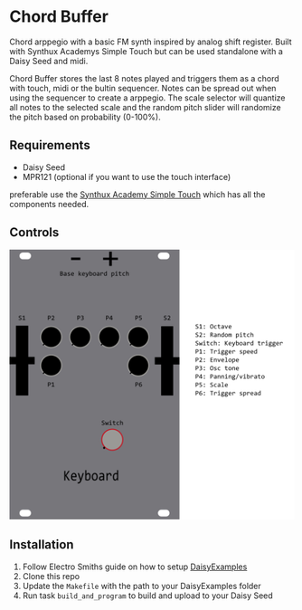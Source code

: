 # Chord Buffer

Chord arppegio with a basic FM synth inspired by analog shift register. Built with Synthux Academys Simple Touch but can be used standalone with a Daisy Seed and midi.

Chord Buffer stores the last 8 notes played and triggers them as a chord with touch, midi or the bultin sequencer. Notes can be spread out when using the sequencer to create a arppegio. The scale selector will quantize all notes to the selected scale and the random pitch slider will randomize the pitch based on probability (0-100%).

## Requirements

- Daisy Seed
- MPR121 (optional if you want to use the touch interface)

preferable use the [Synthux Academy Simple Touch](https://synthuxacademy.com/product/simple-touch/) which has all the components needed.

## Controls

![controls](./docs/panel.png)

## Installation

1. Follow Electro Smiths guide on how to setup [DaisyExamples](https://github.com/electro-smith/DaisyExamples)
2. Clone this repo
3. Update the `Makefile` with the path to your DaisyExamples folder
4. Run task `build_and_program` to build and upload to your Daisy Seed
